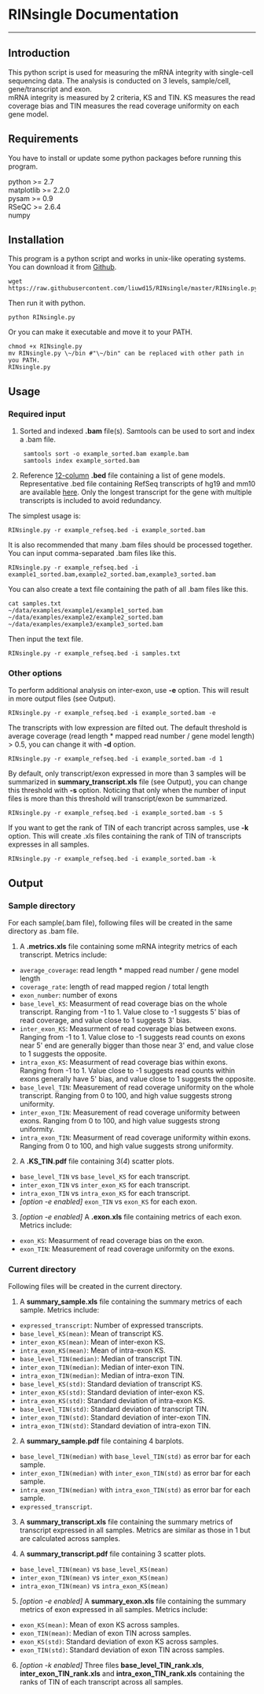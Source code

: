 ﻿# RINsingle Documentation

---


## Introduction
This python script is used for measuring the mRNA integrity with single-cell sequencing data. The analysis is conducted on 3 levels, sample/cell, gene/transcript and exon.    
mRNA integrity is measured by 2 criteria, KS and TIN. KS measures the read coverage bias and TIN measures the read coverage uniformity on each gene model.

## Requirements
You have to install or update some python packages before running this program.   

python >= 2.7   
matplotlib >= 2.2.0   
pysam >= 0.9   
RSeQC >= 2.6.4   
numpy  

## Installation
This program is a python script and works in unix-like operating systems.
You can download it from [Github](https://raw.githubusercontent.com/liuwd15/RINsingle/master/RINsingle.py).

    wget https://raw.githubusercontent.com/liuwd15/RINsingle/master/RINsingle.py

Then run it with python.

    python RINsingle.py

Or you can make it executable and move it to your PATH.

    chmod +x RINsingle.py  
    mv RINsingle.py \~/bin #"\~/bin" can be replaced with other path in you PATH.  
    RINsingle.py

## Usage
### Required input

1. Sorted and indexed **.bam** file(s). Samtools can be used to sort and index a .bam file.

        samtools sort -o example_sorted.bam example.bam  
        samtools index example_sorted.bam

2. Reference [12-column](https://genome.ucsc.edu/FAQ/FAQformat.html#format1) **.bed** file containing a list of gene models. Representative .bed file containing RefSeq transcripts of hg19 and mm10 are available [here](https://github.com/liuwd15/RINsingle/tree/master/bed). Only the longest transcript for the gene with multiple transcripts is included to avoid redundancy.

The simplest usage is:

    RINsingle.py -r example_refseq.bed -i example_sorted.bam

It is also recommended that many .bam files should be processed together.
You can input comma-separated .bam files like this.

    RINsingle.py -r example_refseq.bed -i example1_sorted.bam,example2_sorted.bam,example3_sorted.bam

You can also create a text file containing the path of all .bam files like this.

    cat samples.txt  
    ~/data/examples/example1/example1_sorted.bam  
    ~/data/examples/example2/example2_sorted.bam  
    ~/data/examples/example3/example3_sorted.bam

Then input the text file.

    RINsingle.py -r example_refseq.bed -i samples.txt

### Other options

To perform additional analysis on inter-exon, use **-e** option. This will result in more output files (see Output).

    RINsingle.py -r example_refseq.bed -i example_sorted.bam -e

The transcripts with low expression are filted out. The default threshold is average coverage (read length * mapped read number / gene model length) > 0.5, you can change it with **-d** option.

    RINsingle.py -r example_refseq.bed -i example_sorted.bam -d 1
    
By default, only transcript/exon expressed in more than 3 samples will be summarized in **summary_transcript.xls** file (see Output), you can change this threshold with **-s** option. Noticing that only when the number of input files is more than this threshold will transcript/exon be summarized.

    RINsingle.py -r example_refseq.bed -i example_sorted.bam -s 5

If you want to get the rank of TIN of each trancript across samples, use **-k** option. This will create .xls files containing the rank of TIN of transcripts expresses in all samples.

    RINsingle.py -r example_refseq.bed -i example_sorted.bam -k

## Output
### Sample directory
For each sample(.bam file), following files will be created in the same directory as .bam file.

1. A **.metrics.xls** file containing some mRNA integrity metrics of each transcript. Metrics include:

* `average_coverage`: read length * mapped read number / gene model length
* `coverage_rate`: length of read mapped region / total length
* `exon_number`: number of exons
* `base_level_KS`: Measurment of read coverage bias on the whole transcript. Ranging from -1 to 1. Value close to -1 suggests 5' bias of read coverage, and value close to 1 suggests 3' bias.
* `inter_exon_KS`: Measurment of read coverage bias between exons. Ranging from -1 to 1. Value close to -1 suggests read counts on exons near 5' end are generally bigger than those near 3' end, and value close to 1 suggests the opposite.
* `intra_exon_KS`: Measurment of read coverage bias within exons. Ranging from -1 to 1. Value close to -1 suggests read counts within exons generally have 5' bias, and value close to 1 suggests the opposite.
* `base_level_TIN`: Measurement of read coverage uniformity on the whole transcript. Ranging from 0 to 100, and high value suggests strong uniformity.
* `inter_exon_TIN`: Measurement of read coverage uniformity between exons. Ranging from 0 to 100, and high value suggests strong uniformity.
* `intra_exon_TIN`: Measurment of read coverage uniformity within exons. Ranging from 0 to 100, and high value suggests strong uniformity.

2. A **.KS_TIN.pdf** file containing 3(*4*) scatter plots.

* `base_level_TIN` vs `base_level_KS` for each transcript.
* `inter_exon_TIN` vs `inter_exon_KS` for each transcript.
* `intra_exon_TIN` vs `intra_exon_KS` for each transcript.
* *[option -e enabled]* `exon_TIN` vs `exon_KS` for each exon.

3. *[option -e enabled]* A **.exon.xls** file containing metrics of each exon. Metrics include:
* `exon_KS`: Measurment of read coverage bias on the exon.
* `exon_TIN`: Measurement of read coverage uniformity on the exons.

### Current directory
Following files will be created in the current directory.

1. A **summary_sample.xls** file containing the summary metrics of each sample. Metrics include:

* `expressed_transcript`: Number of expressed transcripts.
* `base_level_KS(mean)`: Mean of transcript KS.
* `inter_exon_KS(mean)`: Mean of inter-exon KS.
* `intra_exon_KS(mean)`: Mean of intra-exon KS.
* `base_level_TIN(median)`: Median of transcript TIN.
* `inter_exon_TIN(median)`: Median of inter-exon TIN.
* `intra_exon_TIN(median)`: Median of intra-exon TIN.
* `base_level_KS(std)`: Standard deviation of transcript KS.
* `inter_exon_KS(std)`: Standard deviation of inter-exon KS.
* `intra_exon_KS(std)`: Standard deviation of intra-exon KS.
* `base_level_TIN(std)`: Standard deviation of transcript TIN.
* `inter_exon_TIN(std)`: Standard deviation of inter-exon TIN.
* `intra_exon_TIN(std)`: Standard deviation of intra-exon TIN.

2. A **summary_sample.pdf** file containing 4 barplots.
* `base_level_TIN(median)` with `base_level_TIN(std)` as error bar for each sample.
* `inter_exon_TIN(median)` with `inter_exon_TIN(std)` as error bar for each sample.
* `intra_exon_TIN(median)` with `intra_exon_TIN(std)` as error bar for each sample.
* `expressed_transcript`.

3. A **summary_transcript.xls** file containing the summary metrics of transcript expressed in all samples. Metrics are similar as those in 1 but are calculated across samples.

4. A **summary_transcript.pdf** file containing 3 scatter plots.

* `base_level_TIN(mean)` vs `base_level_KS(mean)`
* `inter_exon_TIN(mean)` vs `inter_exon_KS(mean)`
* `intra_exon_TIN(mean)` vs `intra_exon_KS(mean)`

5. *[option -e enabled]* A **summary_exon.xls** file containing the summary metrics of exon expressed in all samples. Metrics include:

* `exon_KS(mean)`: Mean of exon KS across samples.
* `exon_TIN(mean)`: Median of exon TIN across samples.
* `exon_KS(std)`: Standard deviation of exon KS across samples.
* `exon_TIN(std)`: Standard deviation of exon TIN across samples.

6. *[option -k enabled]* Three files **base_level_TIN_rank.xls**, **inter_exon_TIN_rank.xls** and **intra_exon_TIN_rank.xls** containing the ranks of TIN of each transcript across all samples.